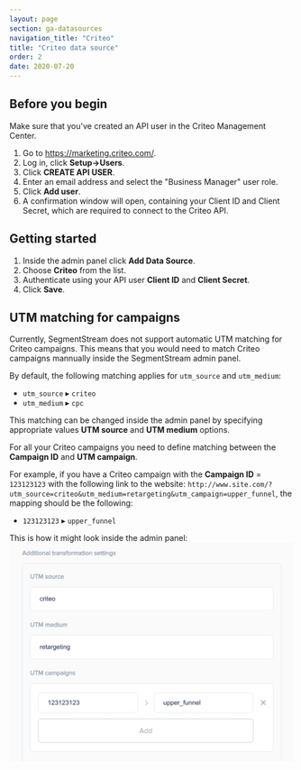 ```yaml
---
layout: page
section: ga-datasources
navigation_title: "Criteo"
title: "Criteo data source"
order: 2
date: 2020-07-20
---
```


## Before you begin

Make sure that you've created an API user in the Criteo Management Center.
1. Go to https://marketing.criteo.com/.
2. Log in, click **Setup->Users**.
3. Click **CREATE API USER**.
4. Enter an email address and select the "Business Manager" user role.
5. Click **Add user**.
6. A confirmation window will open, containing your Client ID and Client Secret, which are required to connect to the Criteo API.

## Getting started

1. Inside the admin panel click **Add Data Source**.
2. Choose **Criteo** from the list.
3. Authenticate using your API user **Client ID** and **Client Secret**.
4. Click **Save**.

## UTM matching for campaigns

Currently, SegmentStream does not support automatic UTM matching for Criteo campaigns. This means that you would need to match Criteo campaigns mannually inside the SegmentStream admin panel.

By default, the following matching applies for `utm_source` and `utm_medium`:
* `utm_source` ▸ `criteo`
* `utm_medium` ▸ `cpc`

This matching can be changed inside the admin panel by specifying appropriate values **UTM source** and **UTM medium** options.

For all your Criteo campaigns you need to define matching between the **Campaign ID** and **UTM campaign**.

For example, if you have a Criteo campaign with the **Campaign ID** = `123123123` with the following link to the website: `http://www.site.com/?utm_source=criteo&utm_medium=retargeting&utm_campaign=upper_funnel`, the mapping should be the following:

* `123123123` ▸ `upper_funnel`

This is how it might look inside the admin panel:
<img src="/img/criteo/criteo-utm-params.png" alt="Criteo URL params matching" width="650"/>

